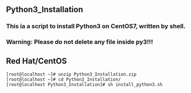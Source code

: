 ## Python3_Installation

### This ia a script to install Python3 on CentOS7, written by shell.
### Warning: Please do not delete any file inside py3!!!

## Red Hat/CentOS

~~~
[root@localhost ~]# unzip Python3_Installation.zip
[root@localhost ~]# cd Python3_Installation/
[root@localhost Python3_Installation]# sh install_python3.sh
~~~
